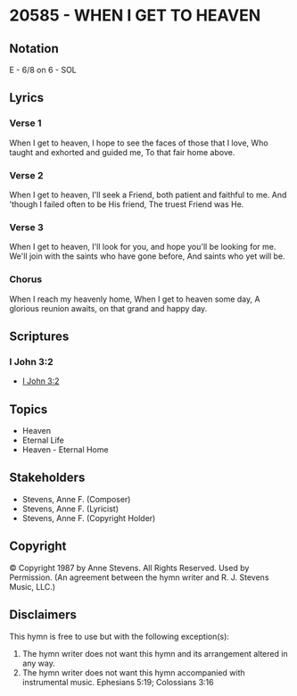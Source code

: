 # 20585 - WHEN I GET TO HEAVEN

## Notation

E - 6/8 on 6 - SOL

## Lyrics

### Verse 1

When I get to heaven, I hope to see the faces of those that I love, Who taught and exhorted and guided me, To that fair home above.

### Verse 2

When I get to heaven, I'll seek a Friend, both patient and faithful to me. And 'though I failed often to be His friend, The truest Friend was He.

### Verse 3

When I get to heaven, I'll look for you, and hope you'll be looking for me. We'll join with the saints who have gone before, And saints who yet will be.

### Chorus

When I reach my heavenly home, When I get to heaven some day, A glorious reunion awaits, on that grand and happy day.


## Scriptures

### I John 3:2

- [I John 3:2](https://www.biblegateway.com/passage/?search=I%20John%203%3A2)


## Topics

- Heaven
- Eternal Life
- Heaven - Eternal Home

## Stakeholders

- Stevens, Anne F. (Composer)
- Stevens, Anne F. (Lyricist)
- Stevens, Anne F. (Copyright Holder)

## Copyright

© Copyright 1987 by Anne Stevens. All Rights Reserved. Used by Permission.
(An agreement between the hymn writer and R. J. Stevens Music, LLC.)

## Disclaimers

This hymn is free to use but with the following exception(s):
1. The hymn writer does not want this hymn and its arrangement altered in any way.
2. The hymn writer does not want this hymn accompanied with instrumental music.
Ephesians 5:19; Colossians 3:16

